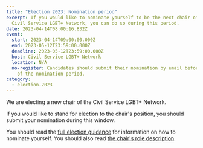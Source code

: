```yaml
---
title: "Election 2023: Nomination period"
excerpt: If you would like to nominate yourself to be the next chair of the
  Civil Service LGBT+ Network, you can do so during this period.
date: 2023-04-14T08:00:16.832Z
event:
  start: 2023-04-14T09:00:00.000Z
  end: 2023-05-12T23:59:00.000Z
  deadline: 2023-05-12T23:59:00.000Z
  host: Civil Service LGBT+ Network
  location: N/A
  no-register: Candidates should submit their nomination by email before the end
    of the nomination period.
category:
  - election-2023
---
```

W﻿e are electing a new chair of the Civil Service LGBT+ Network. 

I﻿f you would like to stand for election to the chair's position, you should submit your nomination during this window.

Y﻿ou should read the [full election guidance](/election/2023/rules) for information on how to nominate yourself. You should also read [the chair's role description](/election/2023/chair-role-description).